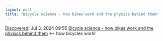 ```yaml
---
layout: post
title: "Bicycle science - how bikes work and the physics behind them"
---
```

[Discovered](http://rolandtanglao.com/2020/07/29/p1-blogthis-checkvist-list-links-to-blog/): Jul 3, 2024 09:55  [Bicycle science - how bikes work and the physics behind them](https://www.explainthatstuff.com/bicycles.html) <-- how bicycles work!
